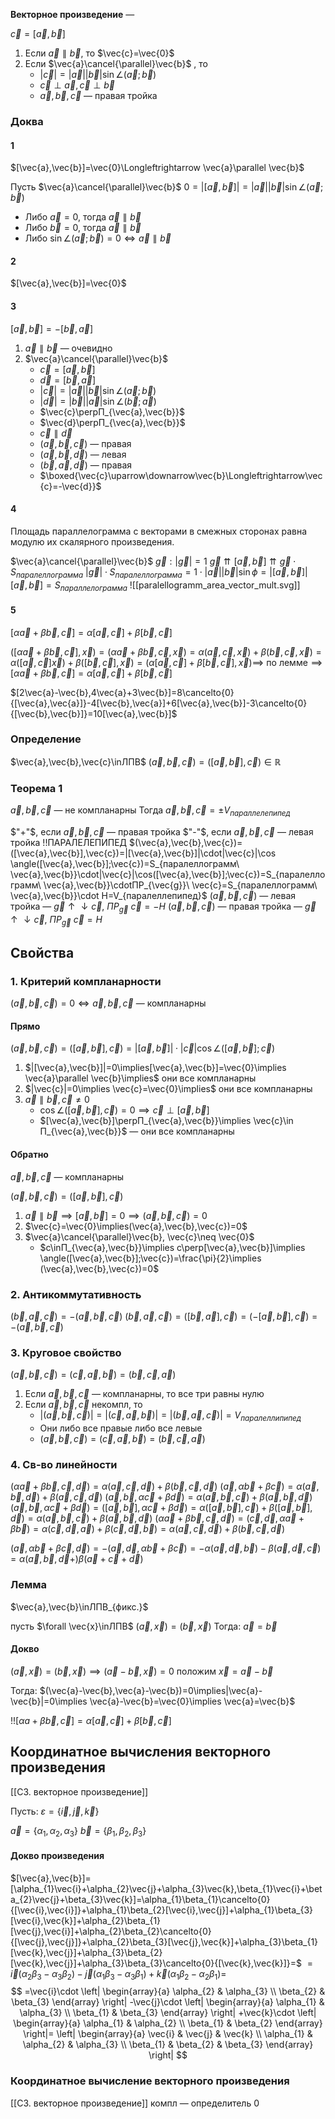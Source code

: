 
**Векторное произведение** —

$\vec{c}=[\vec{a},\vec{b}]$

1. Если $\vec{a}\parallel \vec{b}$, то $\vec{c}=\vec{0}$
2. Если $\vec{a}\cancel{\parallel}\vec{b}$ , то
   - $|\vec{c}|=|\vec{a}||\vec{b}|\sin \angle(\vec{a};\vec{b})$
   - $\vec{c}\perp \vec{a}, \vec{c}\perp \vec{b}$
   - $\vec{a},\vec{b},\vec{c}$ — правая тройка
     
### Доква

#### 1
$[\vec{a},\vec{b}]=\vec{0}\Longleftrightarrow \vec{a}\parallel \vec{b}$

 Пусть $\vec{a}\cancel{\parallel}\vec{b}$
 $0=|[\vec{a},\vec{b}]|=|\vec{a}||\vec{b}|\sin \angle(\vec{a};\vec{b})$

- Либо $\vec{a}=0$, тогда $\vec{a}\parallel \vec{b}$
- Либо $\vec{b}=0$, тогда $\vec{a}\parallel \vec{b}$
- Либо $\sin \angle(\vec{a};\vec{b})=0\Longleftrightarrow\vec{a}\parallel \vec{b}$

#### 2
$[\vec{a},\vec{b}]=\vec{0}$

#### 3
$[\vec{a},\vec{b}]=-[\vec{b},\vec{a}]$

1. $\vec{a}\parallel \vec{b}$ — очевидно
2. $\vec{a}\cancel{\parallel}\vec{b}$
	- $\vec{c}=[\vec{a},\vec{b}]$
	- $\vec{d}=[\vec{b},\vec{a}]$
	- $|\vec{c}|=|\vec{a}||\vec{b}|\sin \angle(\vec{a};\vec{b})$
	- $|\vec{d}|=|\vec{b}||{\vec{a}|}\sin \angle(\vec{b};\vec{a})$
	- $\vec{c}\perpП_{\vec{a},\vec{b}}$
	- $\vec{d}\perpП_{\vec{a},\vec{b}}$
	- $\vec{c}\parallel\vec{d}$
	- $(\vec{a},\vec{b},\vec{c})$ — правая
	- $(\vec{a},\vec{b},\vec{d})$ — левая
	- $(\vec{b},\vec{a},\vec{d})$ — правая
	- $\boxed{\vec{c}\uparrow\downarrow\vec{b}\Longleftrightarrow\vec{c}=-\vec{d}}$
	  
#### 4
Площадь параллелограмма с векторами в смежных сторонах равна модулю их скалярного произведения.

$\vec{a}\cancel{\parallel}\vec{b}$
$\vec{g}:|\vec{g}|=1$
$\vec{g}\upuparrows[\vec{a},\vec{b}]\upuparrows\vec{g}\cdot S_{паралеллограмма}$
$|\vec{g}|\cdot S_{паралеллограмма}=1\cdot|\vec{a}||\vec{b}|\sin \phi = |[\vec{a},\vec{b}]|$
$[\vec{a},\vec{b}]=S_{параллелограмма}$
![[paralellogramm_area_vector_mult.svg]]
#### 5
$[\alpha \vec{a}+\beta \vec{b},\vec{c}]=\alpha[\vec{a},\vec{c}]+\beta[\vec{b},\vec{c}]$

$([\alpha \vec{a}+\beta \vec{b},\vec{c}],\vec{x})=(\alpha \vec{a}+\beta \vec{b},\vec{c},\vec{x})=\alpha(\vec{a},\vec{c},\vec{x})+\beta(\vec{b},\vec{c},\vec{x})=\alpha([\vec{a},\vec{c}]\vec{x})+\beta([\vec{b},\vec{c}],\vec{x})=(\alpha[\vec{a},\vec{c}]+\beta[\vec{b},\vec{c}],\vec{x}) \implies$
$\text{по лемме}\implies [\alpha \vec{a}+\beta \vec{b},\vec{c}]=\alpha[\vec{a},\vec{c}]+\beta[\vec{b},\vec{c}]$

$[2\vec{a}-\vec{b},4\vec{a}+3\vec{b}]=8\cancelto{0}{[\vec{a},\vec{a}]}-4[\vec{b},\vec{a}]+6[\vec{a},\vec{b}]-3\cancelto{0}{[\vec{b},\vec{b}]}=10[\vec{a},\vec{b}]$

### Определение

$\vec{a},\vec{b},\vec{c}\inЛПВ$
$(\vec{a},\vec{b},\vec{c})=([\vec{a},\vec{b}],\vec{c})\in \mathbb{R}$

### Теорема 1
$\vec{a},\vec{b},\vec{c}$ — не компланарны
Тогда $\vec{a},\vec{b},\vec{c}=\pm V_{параллелепипед}$

$"+"$, если $\vec{a},\vec{b},\vec{c}$ — правая тройка
$"-"$, если $\vec{a},\vec{b},\vec{c}$ — левая тройка
!!ПАРАЛЕЛЕПИПЕД
$(\vec{a},\vec{b},\vec{c})=([\vec{a},\vec{b}],\vec{c})=|[\vec{a},\vec{b}]|\cdot|\vec{c}|\cos \angle([\vec{a},\vec{b}];\vec{c})=S_{паралеллограмм\ \vec{a},\vec{b}}\cdot|\vec{c}|\cos([\vec{a},\vec{b}];\vec{c})=S_{паралеллограмм\ \vec{a},\vec{b}}\cdotПР_{\vec{g}}\ \vec{c}=S_{паралеллограмм\ \vec{a},\vec{b}}\cdot H=V_{паралеллепипед}$
$(\vec{a},\vec{b},\vec{c})$ — левая тройка — $\vec{g}\uparrow\downarrow\vec{c}$, $ПР_{\vec{g}}\ \vec{c}=-H$
$(\vec{a},\vec{b},\vec{c})$ — правая тройка — $\vec{g}\uparrow\downarrow\vec{c}$, $ПР_{\vec{g}}\ \vec{c}=H$

## Свойства

### 1. Критерий компланарности

$(\vec{a},\vec{b},\vec{c})=0\Longleftrightarrow\vec{a},\vec{b},\vec{c}$ — компланарны
#### Прямо


$(\vec{a},\vec{b},\vec{c})=([\vec{a},\vec{b}],\vec{c})=|[\vec{a},\vec{b}]|\cdot |\vec{c}|\cos \angle([\vec{a},\vec{b}];\vec{c})$

1. $|[\vec{a},\vec{b}]|=0\implies[\vec{a},\vec{b}]=\vec{0}\implies \vec{a}\parallel \vec{b}\implies$ они все компланарны
2. $|\vec{c}|=0\implies \vec{c}=\vec{0}\implies$ они все компланарны
3. $\vec{a}\parallel \vec{b},\vec{c}\neq0$
	- $\cos \angle([\vec{a},\vec{b}],\vec{c})=0\implies \vec{c}\perp[\vec{a},\vec{b}]$
	- $[\vec{a},\vec{b}]\perpП_{\vec{a},\vec{b}}\implies \vec{c}\in П_{\vec{a},\vec{b}}$ — они все компланарны

#### Обратно

$\vec{a},\vec{b},\vec{c}$ — компланарны

$(\vec{a},\vec{b},\vec{c})=([\vec{a},\vec{b}],\vec{c})$
1. $\vec{a}\parallel \vec{b}\implies[\vec{a},\vec{b}]=0\implies(\vec{a},\vec{b},\vec{c})=0$
2. $\vec{c}=\vec{0}\implies(\vec{a},\vec{b},\vec{c})=0$
3. $\vec{a}\cancel{\parallel}\vec{b}, \vec{c}\neq \vec{0}$
	- $c\inП_{\vec{a},\vec{b}}\implies c\perp[\vec{a},\vec{b}]\implies \angle([\vec{a},\vec{b}];\vec{c})=\frac{\pi}{2}\implies (\vec{a},\vec{b},\vec{c})=0$

### 2. Антикоммутативность

$(\vec{b},\vec{a},\vec{c})=-(\vec{a},\vec{b},\vec{c})$
$(\vec{b},\vec{a},\vec{c})=([\vec{b},\vec{a}],\vec{c})=(-[\vec{a},\vec{b}],\vec{c})=-(\vec{a},\vec{b},\vec{c})$

### 3. Круговое свойство

$(\vec{a},\vec{b},\vec{c})=(\vec{c},\vec{a},\vec{b})=(\vec{b},\vec{c},\vec{a})$

1. Если $\vec{a},\vec{b},\vec{c}$ — компланарны, то все три равны нулю
2. Если $\vec{a},\vec{b},\vec{c}$ некомпл, то
	- $|(\vec{a},\vec{b},\vec{c})|=|(\vec{c},\vec{a},\vec{b})|=|(\vec{b},\vec{a},\vec{c})|=V_{паралеллипипед}$
	- Они либо все правые либо все левые
	- $(\vec{a},\vec{b},\vec{c})=(\vec{c},\vec{a},\vec{b})=(\vec{b},\vec{c},\vec{a})$

### 4. Св-во линейности

$(\alpha \vec{a}+\beta \vec{b},\vec{c},\vec{d})=\alpha(\vec{a},\vec{c},\vec{d})+\beta(\vec{b},\vec{c},\vec{d})$
$(\vec{a},\alpha \vec{b}+\beta \vec{c})=\alpha(\vec{a},\vec{b},\vec{d})+\beta(\vec{a},\vec{c},\vec{d})$
$(\vec{a},\vec{b},\alpha \vec{c}+\beta \vec{d})=\alpha(\vec{a},\vec{b},\vec{c})+\beta(\vec{a},\vec{b},\vec{d})$
$(\vec{a},\vec{b},\alpha \vec{c}+\beta \vec{d})=([\vec{a},\vec{b}],\alpha \vec{c}+\beta \vec{d})=\alpha([\vec{a},\vec{b}],\vec{c})+\beta([\vec{a},\vec{b}],\vec{d})=\alpha(\vec{a},\vec{b},\vec{c})+\beta(\vec{a},\vec{b},\vec{d})$
$(\alpha \vec{a}+\beta \vec{b},\vec{c},\vec{d})=(\vec{c},\vec{d},\alpha \vec{a}+\beta \vec{b})=\alpha(\vec{c},\vec{d},\vec{a})+\beta(\vec{c},\vec{d},\vec{b})=\alpha(\vec{a},\vec{c},\vec{d})+\beta(\vec{b},\vec{c},\vec{d})$

$(\vec{a},\alpha \vec{b}+\beta \vec{c},\vec{d})=-(\vec{a},\vec{d},\alpha \vec{b}+\beta \vec{c})=-\alpha(\vec{a},\vec{d},\vec{b})-\beta(\vec{a},\vec{d},\vec{c})=\alpha(\vec{a},\vec{b},\vec{d}+)\beta(\vec{a}+\vec{c}+\vec{d})$


### Лемма

$\vec{a},\vec{b}\inЛПВ_{фикс.}$

пусть $\forall \vec{x}\inЛПВ$
$(\vec{a},\vec{x})=(\vec{b},\vec{x})$
Тогда: $\vec{a}=\vec{b}$

#### Докво

$(\vec{a},\vec{x})=(\vec{b},\vec{x})\implies(\vec{a}-\vec{b},\vec{x})=0$ положим $\vec{x}=\vec{a}-\vec{b}$

Тогда: $(\vec{a}-\vec{b},\vec{a}-\vec{b})=0\implies|\vec{a}-\vec{b}|=0\implies \vec{a}-\vec{b}=\vec{0}\implies \vec{a}=\vec{b}$


!!$[\alpha a+\beta \vec{b},\vec{c}]=\alpha[\vec{a},\vec{c}]+\beta[\vec{b},\vec{c}]$

## Координатное вычисления векторного произведения
[[С3. векторное произведение]]

Пусть:
$\varepsilon=\{\vec{i},\vec{j},\vec{k}\}$

$\vec{a}=\{\alpha_{1},\alpha_{2},\alpha_{3}\}$
$\vec{b}=\{\beta_{1},\beta_{2},\beta_{3}\}$


#### Докво произведения

$[\vec{a},\vec{b}]=[\alpha_{1}\vec{i}+\alpha_{2}\vec{j}+\alpha_{3}\vec{k},\beta_{1}\vec{i}+\beta_{2}\vec{j}+\beta_{3}\vec{k}]=\alpha_{1}\beta_{1}\cancelto{0}{[\vec{i},\vec{i}]}+\alpha_{1}\beta_{2}[\vec{i},\vec{j}]+\alpha_{1}\beta_{3}[\vec{i},\vec{k}]+\alpha_{2}\beta_{1}[\vec{j},\vec{i}]+\alpha_{2}\beta_{2}\cancelto{0}{[\vec{j},\vec{j}]}+\alpha_{2}\beta_{3}[\vec{j},\vec{k}]+\alpha_{3}\beta_{1}[\vec{k},\vec{j}]+\alpha_{3}\beta_{2}[\vec{k},\vec{j}]+\alpha_{3}\beta_{3}\cancelto{0}{[\vec{k},\vec{k}]}=$
$=\vec{i}(\alpha_{2}\beta_{3}-\alpha_{3}\beta_{2})-\vec{j}(\alpha_{1}\beta_{3}-\alpha_{3}\beta_{1})+\vec{k}(\alpha_{1}\beta_{2}-\alpha_{2}\beta_{1})=$
$$
=\vec{i}\cdot
\left|
\begin{array}{a}
\alpha_{2} & \alpha_{3} \\
\beta_{2} & \beta_{3}
\end{array}
\right|
-\vec{j}\cdot
\left|
\begin{array}{a}
\alpha_{1} & \alpha_{3} \\
\beta_{1} & \beta_{3}
\end{array}
\right|
+\vec{k}\cdot
\left|
\begin{array}{a}
\alpha_{1} & \alpha_{2} \\
\beta_{1} & \beta_{2}
\end{array}
\right|=
\left|
\begin{array}{a}
\vec{i} & \vec{j} & \vec{k} \\
\alpha_{1} & \alpha_{2} & \alpha_{3} \\
\beta_{1} & \beta_{2} & \beta_{3}
\end{array}
\right|
$$

### Координатное вычисление векторного произведения

[[С3. векторное произведение]]
компл — определитель 0
